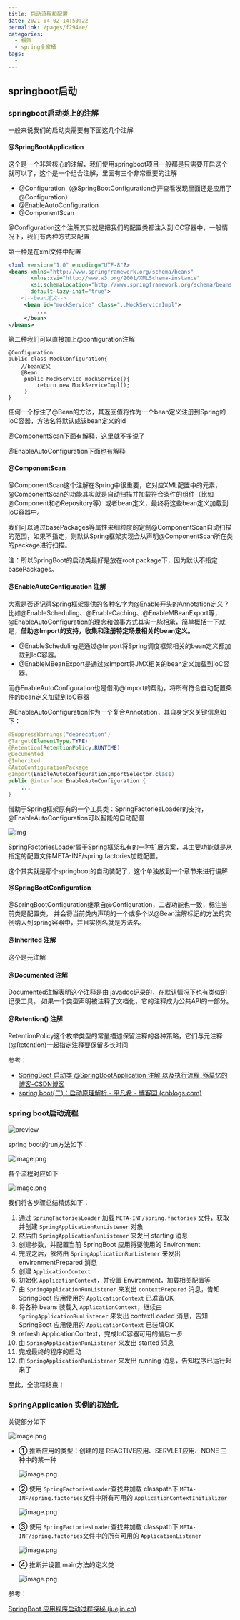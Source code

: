 ```yaml
---
title: 启动流程和配置
date: 2021-04-02 14:50:22
permalink: /pages/f294ae/
categories:
  - 框架
  - spring全家桶
tags:
  - 
---
```

## springboot启动

### springboot启动类上的注解

一般来说我们的启动类需要有下面这几个注解

#### @SpringBootApplication

这个是一个非常核心的注解，我们使用springboot项目一般都是只需要开启这个就可以了，这个是一个组合注解，里面有三个非常重要的注解

- @Configuration（@SpringBootConfiguration点开查看发现里面还是应用了@Configuration）
- @EnableAutoConfiguration
- @ComponentScan

@Configuration这个注解其实就是把我们的配置类都注入到IOC容器中，一般情况下，我们有两种方式来配置

第一种是在xml文件中配置

```xml
<?xml version="1.0" encoding="UTF-8"?>
<beans xmlns="http://www.springframework.org/schema/beans"
       xmlns:xsi="http://www.w3.org/2001/XMLSchema-instance"
       xsi:schemaLocation="http://www.springframework.org/schema/beans http://www.springframework.org/schema/beans/spring-beans-3.0.xsd"
       default-lazy-init="true">
    <!--bean定义-->
     <bean id="mockService" class="..MockServiceImpl">
	     ...
	 </bean>
</beans>
```

第二种我们可以直接加上@configuration注解

```
@Configuration 
public class MockConfiguration{     
	//bean定义
	@Bean
     public MockService mockService(){
         return new MockServiceImpl();
     }
}
```

任何一个标注了@Bean的方法，其返回值将作为一个bean定义注册到Spring的IoC容器，方法名将默认成该bean定义的id

@ComponentScan下面有解释，这里就不多说了

@EnableAutoConfiguration下面也有解释

#### @ComponentScan

@ComponentScan这个注解在Spring中很重要，它对应XML配置中的元素，@ComponentScan的功能其实就是自动扫描并加载符合条件的组件（比如@Component和@Repository等）或者bean定义，最终将这些bean定义加载到IoC容器中。

我们可以通过basePackages等属性来细粒度的定制@ComponentScan自动扫描的范围，如果不指定，则默认Spring框架实现会从声明@ComponentScan所在类的package进行扫描。

注：所以SpringBoot的启动类最好是放在root package下，因为默认不指定basePackages。

#### @EnableAutoConfiguration 注解

大家是否还记得Spring框架提供的各种名字为@Enable开头的Annotation定义？比如@EnableScheduling、@EnableCaching、@EnableMBeanExport等，@EnableAutoConfiguration的理念和做事方式其实一脉相承，简单概括一下就是，**借助@Import的支持，收集和注册特定场景相关的bean定义。**

- @EnableScheduling是通过@Import将Spring调度框架相关的bean定义都加载到IoC容器。
- @EnableMBeanExport是通过@Import将JMX相关的bean定义加载到IoC容器。

而@EnableAutoConfiguration也是借助@Import的帮助，将所有符合自动配置条件的bean定义加载到IoC容器

 @EnableAutoConfiguration作为一个复合Annotation，其自身定义关键信息如下：

```java
@SuppressWarnings("deprecation")
@Target(ElementType.TYPE)
@Retention(RetentionPolicy.RUNTIME)
@Documented
@Inherited
@AutoConfigurationPackage
@Import(EnableAutoConfigurationImportSelector.class)
public @interface EnableAutoConfiguration {
    ...
}
```

借助于Spring框架原有的一个工具类：SpringFactoriesLoader的支持，@EnableAutoConfiguration可以智能的自动配置

![img](https://img.xiaoyou66.com/2021/04/05/ae7fe073a6ba8.png)

SpringFactoriesLoader属于Spring框架私有的一种扩展方案，其主要功能就是从指定的配置文件META-INF/spring.factories加载配置。

这个其实就是那个springboot的自动装配了，这个单独放到一个章节来进行讲解

#### @SpringBootConfiguration

@SpringBootConfiguration继承自@Configuration，二者功能也一致，标注当前类是配置类，
并会将当前类内声明的一个或多个以@Bean注解标记的方法的实例纳入到spring容器中，并且实例名就是方法名。

#### @Inherited 注解

这个是元注解

#### @Documented 注解

 Documented注解表明这个注释是由 javadoc记录的，在默认情况下也有类似的记录工具。 如果一个类型声明被注释了文档化，它的注释成为公共API的一部分。

#### @Retention() 注解

RetentionPolicy这个枚举类型的常量描述保留注释的各种策略，它们与元注释(@Retention)一起指定注释要保留多长时间

参考：

- [SpringBoot 启动类 @SpringBootApplication 注解 以及执行流程_殇莫忆的博客-CSDN博客](https://blog.csdn.net/qq_28289405/article/details/81302498)
- [spring boot(二)：启动原理解析 - 平凡希 - 博客园 (cnblogs.com)](https://www.cnblogs.com/xiaoxi/p/7999885.html)

### spring boot启动流程

![preview](https://img.xiaoyou66.com/2021/03/30/e2e1d50353942.jpg)

spring boot的run方法如下：

![image.png](https://img.xiaoyou66.com/2021/04/05/40c34c3641b09.png)

各个流程对应如下

![image.png](https://img.xiaoyou66.com/2021/04/05/874ed780ad465.png)

我们将各步骤总结精炼如下：

1. 通过 `SpringFactoriesLoader` 加载 `META-INF/spring.factories` 文件，获取并创建 `SpringApplicationRunListener` 对象
2. 然后由 `SpringApplicationRunListener` 来发出 starting 消息
3. 创建参数，并配置当前 SpringBoot 应用将要使用的 Environment
4. 完成之后，依然由 `SpringApplicationRunListener` 来发出 environmentPrepared 消息
5. 创建 `ApplicationContext`
6. 初始化 `ApplicationContext`，并设置 Environment，加载相关配置等
7. 由 `SpringApplicationRunListener` 来发出 `contextPrepared` 消息，告知SpringBoot 应用使用的 `ApplicationContext` 已准备OK
8. 将各种 beans 装载入 `ApplicationContext`，继续由 `SpringApplicationRunListener` 来发出 contextLoaded 消息，告知 SpringBoot 应用使用的 `ApplicationContext` 已装填OK
9. refresh ApplicationContext，完成IoC容器可用的最后一步
10. 由 `SpringApplicationRunListener` 来发出 started 消息
11. 完成最终的程序的启动
12. 由 `SpringApplicationRunListener` 来发出 running 消息，告知程序已运行起来了

至此，全流程结束！

### SpringApplication 实例的初始化

关键部分如下

![image.png](https://img.xiaoyou66.com/2021/04/05/e3350e517b8f2.png)

- **①** 推断应用的类型：创建的是 REACTIVE应用、SERVLET应用、NONE 三种中的某一种

  ![image.png](https://img.xiaoyou66.com/2021/04/05/167a8cbbc2b81.png)

- **②** 使用 `SpringFactoriesLoader`查找并加载 classpath下 `META-INF/spring.factories`文件中所有可用的 `ApplicationContextInitializer`

  ![image.png](https://img.xiaoyou66.com/2021/04/05/693c62c945c4f.png)

- **③** 使用 `SpringFactoriesLoader`查找并加载 classpath下 `META-INF/spring.factories`文件中的所有可用的 `ApplicationListener`

  ![image.png](https://img.xiaoyou66.com/2021/04/05/1cf6500908fe3.png)

- **④** 推断并设置 main方法的定义类

  ![image.png](https://img.xiaoyou66.com/2021/04/05/6709bced98afe.png)

参考：

[SpringBoot 应用程序启动过程探秘 (juejin.cn)](https://juejin.cn/post/6844903669998026759#comment)

